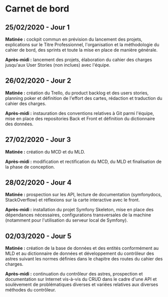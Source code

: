 # Carnet de bord

## 25/02/2020 - Jour 1

**Matinée :** cockpit commun en prévision du lancement des projets, explications sur le Titre Professionnel, l'organisation et la méthodologie du cahier de bord, des sprints et toute la mise en place de manière générale.

**Après-midi :** lancement des projets, élaboration du cahier des charges jusqu'aux User Stories (non inclues) avec l'équipe.

## 26/02/2020 - Jour 2

**Matinée :** création du Trello, du product backlog et des users stories, planning poker et définition de l'effort des cartes, rédaction et traduction du cahier des charges.

**Après-midi :** instauration des conventions relatives à Git parmi l'équipe, mise en place des repositories Back et Front et définition du dictionnaire des données.

## 27/02/2020 - Jour 3

**Matinée :** création du MCD et du MLD.

**Après-midi :** modification et rectification du MCD, du MLD et finalisation de la phase de conception.

## 28/02/2020 - Jour 4

**Matinée :** prospection sur les API, lecture de documentation (symfonydocs, StackOverflow) et réflexions sur la carte interactive avec le front.

**Après-midi :** installation du projet Symfony Skeleton, mise en place des dépendances nécessaires, configurations transversales de la machine (notamment pour l'utilisation du serveur local de Symfony).

## 02/03/2020 - Jour 5

**Matinée :** création de la base de données et des entités conformément au MLD et au dictionnaire de données et développement du contrôleur des astres suivant les normes définies dans le chapitre des routes du cahier des charges.

**Après-midi :** continuation du contrôleur des astres, prospection et documentation sur Internet vis-à-vis du CRUD dans le cadre d'une API et soulèvement de problématiques diverses et variées relatives aux diverses méthodes du contrôleur.